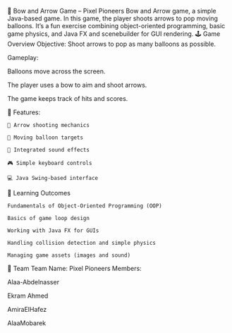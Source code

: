 🎯 Bow and Arrow Game – Pixel Pioneers
Bow and Arrow game, a simple Java-based game. In this game, the player shoots arrows to pop moving balloons. It’s a fun exercise combining object-oriented programming, basic game physics, and Java FX and scenebuilder for GUI rendering.
🕹️ Game Overview
Objective: Shoot arrows to pop as many balloons as possible.

Gameplay:

Balloons move across the screen.

The player uses a bow to aim and shoot arrows.

The game keeps track of hits and scores.  

🎨 Features:

    🎯 Arrow shooting mechanics
    
    🎈 Moving balloon targets
    
    🎵 Integrated sound effects
    
    🎮 Simple keyboard controls
    
    💻 Java Swing-based interface

🧠 Learning Outcomes

    Fundamentals of Object-Oriented Programming (OOP)
    
    Basics of game loop design
    
    Working with Java FX for GUIs
    
    Handling collision detection and simple physics
    
    Managing game assets (images and sound)
🤝 Team
Team Name: Pixel Pioneers
Members:

Alaa-Abdelnasser

Ekram Ahmed

AmiraElHafez

AlaaMobarek



